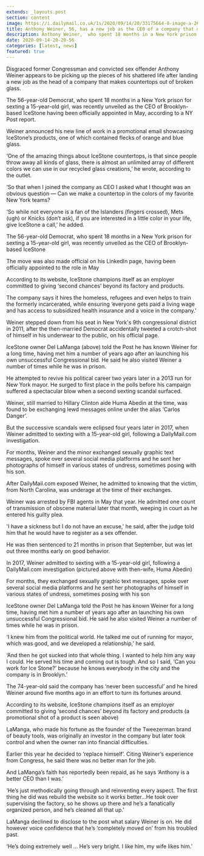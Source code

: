 ```yaml
---
extends: _layouts.post
section: content
image: https://i.dailymail.co.uk/1s/2020/09/14/20/33175664-0-image-a-26_1600110796949.jpg 
title: Anthony Weiner, 56, has a new job as the CEO of a company that makes countertops out of broken glass 
description: Anthony Weiner,  who spent 18 months in a New York prison for sexting a 15-year-old girl, was recently unveiled as the CEO of Brooklyn-based IceStone having been appointed in May. 
date: 2020-09-14-20-20-56 
categories: [latest, news] 
featured: true 
--- 
```

Disgraced former Congressman and convicted sex offender Anthony Weiner appears to be picking up the pieces of his shattered life after landing a new job as the head of a company that makes countertops out of broken glass.

The 56-year-old Democrat, who spent 18 months in a New York prison for sexting a 15-year-old girl, was recently unveiled as the CEO of Brooklyn-based IceStone having been officially appointed in May, according to a NY Post report.

Weiner announced his new line of work in a promotional email showcasing IceStone’s products, one of which contained flecks of orange and blue glass.

‘One of the amazing things about IceStone countertops, is that since people throw away all kinds of glass, there is almost an unlimited array of different colors we can use in our recycled glass creations,’ he wrote, according to the outlet.

‘So that when I joined the company as CEO I asked what I thought was an obvious question — Can we make a countertop in the colors of my favorite New York teams?

‘So while not everyone is a fan of the Islanders (fingers crossed), Mets (ugh) or Knicks (don’t ask), if you are interested in a little color in your life, give IceStone a call,’ he added.

The 56-year-old Democrat, who spent 18 months in a New York prison for sexting a 15-year-old girl, was recently unveiled as the CEO of Brooklyn-based IceStone

The move was also made official on his LinkedIn page, having been officially appointed to the role in May

According to its website, IceStone champions itself as an employer committed to giving ‘second chances’ beyond its factory and products.

The company says it hires the homeless, refugees and even helps to train the formerly incarcerated, while ensuring ‘everyone gets paid a living wage and has access to subsidized health insurance and a voice in the company.’

Weiner stepped down from his seat in New York's 9th congressional district in 2011, after the then-married Democrat accidentally tweeted a crotch-shot of himself in his underwear to the public, on his official page.

IceStone owner Del LaManga (above) told the Post he has known Weiner for a long time, having met him a number of years ago after an launching his own unsuccessful Congressional bid. He said he also visited Weiner a number of times while he was in prison.

He attempted to revive his political career two years later in a 2013 run for New York mayor. He surged to first place in the polls before his campaign suffered a spectacular blow when a second sexting scandal surfaced.

Weiner, still married to Hillary Clinton aide Huma Abedin at the time, was found to be exchanging lewd messages online under the alias ‘Carlos Danger’.

But the successive scandals were eclipsed four years later in 2017, when Weiner admitted to sexting with a 15-year-old girl, following a DailyMail.com investigation.

For months, Weiner and the minor exchanged sexually graphic text messages, spoke over several social media platforms and he sent her photographs of himself in various states of undress, sometimes posing with his son.

After DailyMail.com exposed Weiner, he admitted to knowing that the victim, from North Carolina, was underage at the time of their exchanges.

Weiner was arrested by FBI agents in May that year. He admitted one count of transmission of obscene material later that month, weeping in court as he entered his guilty plea.

'I have a sickness but I do not have an excuse,' he said, after the judge told him that he would have to register as a sex offender.

He was then sentenced to 21 months in prison that September, but was let out three months early on good behavior. 

In 2017, Weiner admitted to sexting with a 15-year-old girl, following a DailyMail.com investigation (pictured above with then-wife, Huma Abedin)

For months, they exchanged sexually graphic text messages, spoke over several social media platforms and he sent her photographs of himself in various states of undress, sometimes posing with his son

IceStone owner Del LaManga told the Post he has known Weiner for a long time, having met him a number of years ago after an launching his own unsuccessful Congressional bid. He said he also visited Weiner a number of times while he was in prison.

‘I knew him from the political world. He talked me out of running for mayor, which was good, and we developed a relationship,’ he said.

‘And then he got sucked into that whole thing. I wanted to help him any way I could. He served his time and coming out is tough. And so I said, ‘Can you work for Ice Stone?’ because he knows everybody in the city and the company is in Brooklyn.’

The 74-year-old said the company has ‘never been successful’ and he hired Weiner around five months ago in an effort to turn its fortunes around.

According to its website, IceStone champions itself as an employer committed to giving ‘second chances’ beyond its factory and products (a promotional shot of a product is seen above)

LaManga, who made his fortune as the founder of the Tweezerman brand of beauty tools, was originally an investor in the company but later took control and when the owner ran into financial difficulties.

Earlier this year he decided to ‘replace himself’. Citing Weiner’s experience from Congress, he said there was no better man for the job.

And LaManga’s faith has reportedly been repaid, as he says ‘Anthony is a better CEO than I was.’

‘He’s just methodically going through and reinventing every aspect. The first thing he did was rebuild the website so it works better…He took over supervising the factory, so he shows up there and he’s a fanatically organized person, and he’s cleaned all that up.’

LaManga declined to disclose to the post what salary Weiner is on. He did however voice confidence that he’s ‘completely moved on’ from his troubled past.

‘He’s doing extremely well … He’s very bright. I like him, my wife likes him.’

